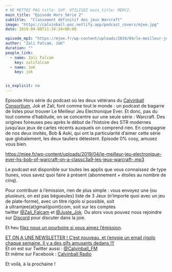 ```yaml
---
# NE METTEZ PAS title: SVP. UTILISEZ main_title: MERCI.
main_title: "Episode Hors Série 2"
subtitle:  "Classement définitif des jeux Warcraft"
image: "https://calvinball-poc.netlify.app/podcast_covers/mjee.jpg"
date: 2019-04-08T11:34:24+00:00

episode_mp3: "https://mjee.fr/wp-content/uploads/2019/04/le-meilleur-jeu-electronique-ever-hs-bob-of-warcraft-on-a-classc3a9-les-jeux-warcraft-.mp3"
author: "Zali Falcam, JoK"
duration: ""
people_link: 
  - name: Zali Falcam
    key: zalifalcam
  - name: JoK
    key: jok


is_explicit: no
---
```


<PodcastHeader/>

<!-- ECRIRE LA DESCRIPTION DE L'EPISODE SOUS CETTE LIGNE -->
<p>Episode Hors série du podcast où les deux vétérans du <a href="https://calvinballradio.wordpress.com/" rel="nofollow">Calvinball Consortium</a>, Jok et Zali, font comme tout le monde : un podcast de bagarre de listes pour trouver&nbsp;Le Meilleur Jeu Electronique Ever. Et donc, pas du tout comme d’habitude, on se concentre sur une seule série : Warcraft. Des origines foireuses peu après le début de l’histoire des STR modernes jusqu’aux jeux de cartes récents auxquels on comprend rien. En compagnie de nos deux invités, Bob &amp; Aski, qui ont la particularité d’aimer cette série que globalement, les deux tauliers détestent. Episode 0% cosy, amusez vous bien.</p>
<p><a href="https://mjee.fr/wp-content/uploads/2019/04/le-meilleur-jeu-electronique-ever-hs-bob-of-warcraft-on-a-classc3a9-les-jeux-warcraft-.mp3" rel="nofollow">https://mjee.fr/wp-content/uploads/2019/04/le-meilleur-jeu-electronique-ever-hs-bob-of-warcraft-on-a-classc3a9-les-jeux-warcraft-.mp3</a></p>
<p>Le podcast est disponible sur toutes les applis que vous connaissez de type Itunes, vous savez quoi faire à présent (abonnement + étoiles au nombre de cinq).</p>
<p>Pour contribuer à l’émission, rien de plus simple : vous envoyez une (ou plusieurs, on est pas bégueules) liste de&nbsp;3 Jeux&nbsp;(n’importe quoi avec&nbsp;un jeu de plate-forme), avec un titre rigolo si possible, soit à&nbsp;ultramjee(at)gmail(point)com, soit sur les comptes twitter&nbsp;<a href="https://twitter.com/Zali_Falcam" rel="nofollow">@Zali_Falcam</a>&nbsp;et&nbsp;<a href="https://twitter.com/Juste_JoK" rel="nofollow">@Juste_Jok</a>.&nbsp;Ou alors vous pouvez nous rejoindre sur&nbsp;<a href="https://discord.gg/4RnA9v7" rel="nofollow">Discord</a>&nbsp;pour discuter dans la joie.</p>
<p>Et heu <a href="https://fr.tipeee.com/calvinball" rel="nofollow">filez nous un pourboire si vous aimez l’émission</a>.</p>
<p><a href="https://twitter.us7.list-manage.com/subscribe?u=da574416b45d27907fa2cb271&amp;id=47a77c6791" rel="nofollow">ET ON A UNE NEWSLETTER ! C’est nouveau, et j’envoie un email rigolo chaque semaine. Il y a des gifs amusants dedans !!!</a><br>
Et on est sur Twitter aussi :&nbsp;<a href="https://twitter.com/Calvinball_FM?lang=fr" rel="nofollow">@Calvinball_FM</a><br>
Et même sur Facebook : <a href="https://www.facebook.com/CalvinballRadio" rel="nofollow">Calvinball Radio</a></p>
<p>Et voilà, à la prochaine !</p>


